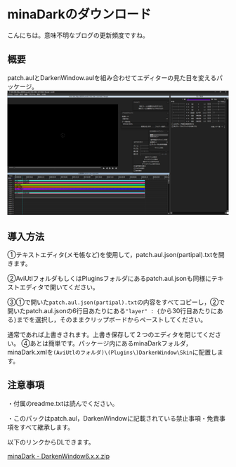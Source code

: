 # minaDarkのダウンロード

こんにちは。意味不明なブログの更新頻度ですね。

## 概要
patch.aulとDarkenWindow.aulを組み合わせてエディターの見た目を変えるパッケージ。
![スクショ](20220614-1.png)

## 導入方法
①テキストエディタ(メモ帳など)を使用して，patch.aul.json(partipal).txtを開きます。

②AviUtlフォルダもしくはPluginsフォルダにあるpatch.aul.jsonも同様にテキストエディタで開いてください。

③①で開いた```patch.aul.json(partipal).txt```の内容をすべてコピーし，②で開いたpatch.aul.jsonの6行目あたりにある```"layer" : {```から30行目あたりにある```}```までを選択し，そのままクリップボードからペーストしてください。

通常であれば上書きされます。上書き保存して２つのエディタを閉じてください。
④あとは簡単です。パッケージ内にあるminaDarkフォルダ，minaDark.xmlを```(AviUtlのフォルダ)\(Plugins\)DarkenWindow\Skin```に配置します。

## 注意事項
・付属のreadme.txtは読んでください。

・このパックはpatch.aul，DarkenWindowに記載されている禁止事項・免責事項をすべて継承します。

以下のリンクからDLできます。

[minaDark - DarkenWindow6.x.x.zip](minaDark%20-%20DarkenWindow6.x.x.zip)
